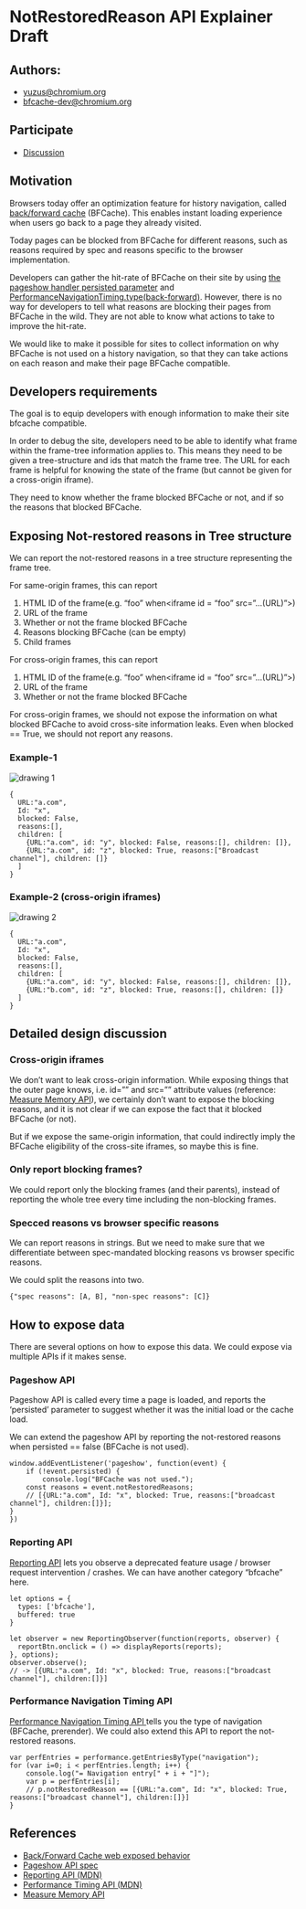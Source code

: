 # **NotRestoredReason API Explainer Draft**


## Authors:



*   yuzus@chromium.org
*   bfcache-dev@chromium.org


## Participate



*   [Discussion](https://github.com/whatwg/html/issues/7094)


## Motivation

Browsers today offer an optimization feature for history navigation, called [back/forward cache](https://developers.google.com/web/updates/2018/07/page-lifecycle-api#back-forward-cache) (BFCache). This enables instant loading experience when users go back to a page they already visited. 

Today pages can be blocked from BFCache for different reasons, such as reasons required by spec and reasons specific to the browser implementation. 

Developers can gather the hit-rate of BFCache on their site by using [the pageshow handler persisted parameter](https://html.spec.whatwg.org/multipage/browsing-the-web.html#dom-pagetransitionevent-persisted-dev) and [PerformanceNavigationTiming.type(back-forward)](https://developer.mozilla.org/en-US/docs/Web/API/PerformanceNavigation/type). However, there is no way for developers to tell what reasons are blocking their pages from BFCache in the wild. They are not able to know what actions to take to improve the hit-rate.

We would like to make it possible for sites to collect information on why BFCache is not used on a history navigation, so that they can take actions on each reason and make their page BFCache compatible.


## Developers requirements

The goal is to equip developers with enough information to make their site bfcache compatible.

In order to debug the site, developers need to be able to identify what frame within the frame-tree information applies to. This means they need to be given a tree-structure and ids that match the frame tree. The URL for each frame is helpful for knowing the state of the frame (but cannot be given for a cross-origin iframe).

They need to know whether the frame blocked BFCache or not, and if so the reasons that blocked BFCache.


## Exposing Not-restored reasons in Tree structure

We can report the not-restored reasons in a tree structure representing the frame tree.

For same-origin frames, this can report



1. HTML ID of the frame(e.g. “foo” when&lt;iframe id = “foo” src=”...(URL)”>)
2. URL of the frame
3. Whether or not the frame blocked BFCache
4. Reasons blocking BFCache (can be empty)
5. Child frames

For cross-origin frames, this can report



1. HTML ID of the frame(e.g. “foo” when&lt;iframe id = “foo” src=”...(URL)”>)
2. URL of the frame
3. Whether or not the frame blocked BFCache

For cross-origin frames, we should not expose the information on what blocked BFCache to avoid cross-site information leaks. Even when blocked == True, we should not report any reasons.


### **Example-1**


![drawing 1](https://screenshot.googleplex.com/9SPkPXnMMPcvjUL.png)


```
{
  URL:"a.com",
  Id: "x",
  blocked: False,
  reasons:[],
  children: [
  	{URL:"a.com", id: "y", blocked: False, reasons:[], children: []},
  	{URL:"a.com", id: "z", blocked: True, reasons:["Broadcast channel"], children: []}
  ]
}
```



### **Example-2 (cross-origin iframes)**


![drawing 2](https://screenshot.googleplex.com/88yefSpBsz6DsjK.png)


```
{
  URL:"a.com",
  Id: "x",
  blocked: False,
  reasons:[],
  children: [
  	{URL:"a.com", id: "y", blocked: False, reasons:[], children: []},
  	{URL:"b.com", id: "z", blocked: True, reasons:[], children: []}
  ]
}
```



## Detailed design discussion


### **Cross-origin iframes**

We don’t want to leak cross-origin information. While exposing things that the outer page knows, i.e. id=”” and src=”” attribute values (reference: [Measure Memory API](https://wicg.github.io/performance-measure-memory/#dictdef-memoryattributioncontainer)), we certainly don’t want to expose the blocking reasons, and it is not clear if we can expose the fact that it blocked BFCache (or not).

But if we expose the same-origin information, that could indirectly imply the BFCache eligibility of the cross-site iframes, so maybe this is fine.


### **Only report blocking frames?**

We could report only the blocking frames (and their parents), instead of reporting the whole tree every time including the non-blocking frames.


### **Specced reasons vs browser specific reasons**

We can report reasons in strings. But we need to make sure that we differentiate between spec-mandated blocking reasons vs browser specific reasons. 

We could split the reasons into two.


```
{"spec reasons": [A, B], "non-spec reasons": [C]}
```



## How to expose data

There are several options on how to expose this data. We could expose via multiple APIs if it makes sense.


### **Pageshow API**

Pageshow API is called every time a page is loaded, and reports the ‘persisted’ parameter to suggest whether it was the initial load or the cache load.

We can extend the pageshow API by reporting the not-restored reasons when persisted == false (BFCache is not used). 


```
window.addEventListener('pageshow', function(event) {
	if (!event.persisted) {
		console.log("BFCache was not used.");
	const reasons = event.notRestoredReasons;
    // [{URL:"a.com", Id: "x", blocked: True, reasons:["broadcast channel"], children:[]}];
}
})
```



### **Reporting API**

[Reporting API](https://developer.mozilla.org/en-US/docs/Web/API/Reporting_API) lets you observe a deprecated feature usage / browser request intervention / crashes.  We can have another category “bfcache” here.


```
let options = {
  types: ['bfcache'],
  buffered: true
}

let observer = new ReportingObserver(function(reports, observer) {
  reportBtn.onclick = () => displayReports(reports);
}, options);
observer.observe();
// -> [{URL:"a.com", Id: "x", blocked: True, reasons:["broadcast channel"], children:[]}]
```



### **Performance Navigation Timing API**

[Performance Navigation Timing API ](https://developer.mozilla.org/en-US/docs/Web/API/PerformanceNavigationTiming)tells you the type of navigation (BFCache, prerender). We could also extend this API to report the not-restored reasons.


```
var perfEntries = performance.getEntriesByType("navigation");
for (var i=0; i < perfEntries.length; i++) {
	console.log("= Navigation entry[" + i + "]");
	var p = perfEntries[i];
	// p.notRestoredReason == [{URL:"a.com", Id: "x", blocked: True, reasons:["broadcast channel"], children:[]}]
}
```



## References



*   [Back/Forward Cache web exposed behavior](https://docs.google.com/document/d/1JtDCN9A_1UBlDuwkjn1HWxdhQ1H2un9K4kyPLgBqJUc/edit#heading=h.58d6ijfz2say)
*   [Pageshow API spec](https://html.spec.whatwg.org/multipage/browsing-the-web.html#dom-pagetransitionevent-persisted-dev)
*   [Reporting API (MDN)](https://developer.mozilla.org/en-US/docs/Web/API/Reporting_API) 
*   [Performance Timing API (MDN)](https://developer.mozilla.org/en-US/docs/Web/API/PerformanceNavigationTiming)
*   [Measure Memory API](https://wicg.github.io/performance-measure-memory/#dictdef-memoryattributioncontainer)
